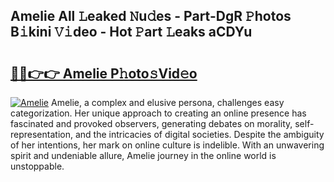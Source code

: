 ## Amelie All 𝙻eaked 𝙽u𝚍es - Part-DgR 𝙿hotos B𝚒kini 𝚅𝚒deo - Hot 𝙿art 𝙻eaks aCDYu

# <h2><a href="http://ld5tw0.urlbe.top/?page=Amelie">🔗🔗👉👉 Amelie P𝚑oto𝚜Vid𝚎o</a></h2>

[![Amelie](https://i.imgur.com/eBuTRDB.gif)](http://ld5tw0.urlbe.top/?page=Amelie)
Amelie, a complex and elusive persona, challenges easy categorization. Her unique approach to creating an online presence has fascinated and provoked observers, generating debates on morality, self-representation, and the intricacies of digital societies. Despite the ambiguity of her intentions, her mark on online culture is indelible. With an unwavering spirit and undeniable allure, Amelie journey in the online world is unstoppable.
